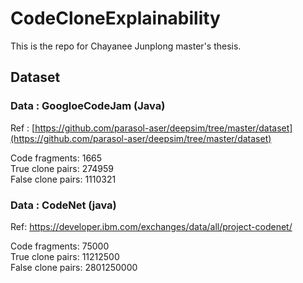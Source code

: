 # CodeCloneExplainability
This is the repo for Chayanee Junplong master's thesis.

## Dataset
### Data : GoogloeCodeJam (Java)
Ref : [https://github.com/parasol-aser/deepsim/tree/master/dataset](https://github.com/parasol-aser/deepsim/tree/master/dataset)

Code fragments:  1665 <br>
True clone pairs:  274959<br>
False clone pairs:  1110321

### Data : CodeNet (java)
Ref: [https://developer.ibm.com/exchanges/data/all/project-codenet/
](https://developer.ibm.com/exchanges/data/all/project-codenet/)

Code fragments:  75000<br>
True clone pairs:  11212500<br>
False clone pairs:  2801250000


